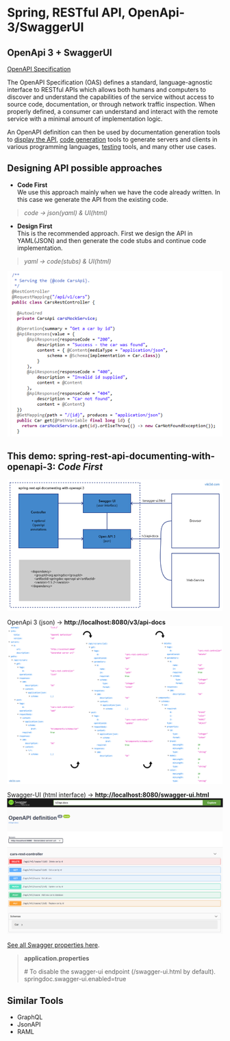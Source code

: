 # Spring, RESTful API, OpenApi-3/SwaggerUI

## OpenApi 3 + SwaggerUI

[OpenAPI Specification](https://swagger.io/specification/)  

The OpenAPI Specification (OAS) defines a standard, language-agnostic interface to RESTful APIs which allows both humans and computers to discover and understand the capabilities of the service without access to source code, documentation, or through network traffic inspection. When properly defined, a consumer can understand and interact with the remote service with a minimal amount of implementation logic.  

An OpenAPI definition can then be used by documentation generation tools to <u>display the API</u>, <u>code generation</u> tools to generate servers and clients in various programming languages, <u>testing</u> tools, and many other use cases.  

## Designing API possible approaches
* **Code First**  
We use this approach mainly when we have the code already written. In this case we generate the API from the existing code.  
>  _code &rarr; json(yaml) & UI(html)_  
* **Design First**  
This is the recommended approach. First we design the API in YAML(JSON) and then generate the code stubs and continue code implementation.  
>  _yaml &rarr; code(stubs) & UI(html)_  

![spring-rest-api-documenting-with-openapi-3-4.png](spring-rest-api-documenting-with-openapi-3-4.png?id=1)

## This demo: spring-rest-api-documenting-with-openapi-3: _Code First_  

![spring-rest-api-documenting-with-openapi-3-1.png](spring-rest-api-documenting-with-openapi-3-1.png?id=1)

OpenApi 3 (json) &rarr; **http://localhost:8080/v3/api-docs**  
![spring-rest-api-documenting-with-openapi-3-2.png](spring-rest-api-documenting-with-openapi-3-2.png?id=1)

Swagger-UI (html interface) &rarr; **http://localhost:8080/swagger-ui.html**  
![spring-rest-api-documenting-with-openapi-3-3.png](spring-rest-api-documenting-with-openapi-3-3.png?id=1)

[See all Swagger properties here](https://springdoc.org/#swagger-ui-properties).
> **application.properties**  
>  
>  \# To disable the swagger-ui endpoint (/swagger-ui.html by default).  
>  springdoc.swagger-ui.enabled=true

## Similar Tools
* GraphQL
* JsonAPI
* RAML


